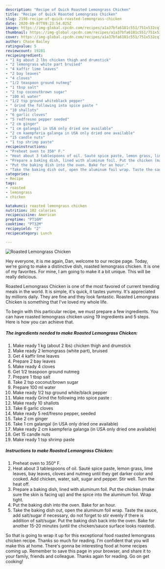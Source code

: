 ```yaml
---
description: "Recipe of Quick Roasted Lemongrass Chicken"
title: "Recipe of Quick Roasted Lemongrass Chicken"
slug: 2198-recipe-of-quick-roasted-lemongrass-chicken
date: 2020-09-07T09:23:54.025Z
image: https://img-global.cpcdn.com/recipes/a1a37bfa6181c551/751x532cq70/roasted-lemongrass-chicken-recipe-main-photo.jpg
thumbnail: https://img-global.cpcdn.com/recipes/a1a37bfa6181c551/751x532cq70/roasted-lemongrass-chicken-recipe-main-photo.jpg
cover: https://img-global.cpcdn.com/recipes/a1a37bfa6181c551/751x532cq70/roasted-lemongrass-chicken-recipe-main-photo.jpg
author: Chase Bailey
ratingvalue: 5
reviewcount: 19281
recipeingredient:
- "1 kg about 2 lbs chicken thigh and drumstick"
- "2 lemongrass white part bruised"
- "4 kaffir lime leaves"
- "2 bay leaves"
- "4 cloves"
- "1/2 teaspoon ground nutmeg"
- "1 tbsp salt"
- "2 tsp coconutbrown sugar"
- "100 ml water"
- "1/2 tsp ground whiteblack pepper"
- " Grind the following into spice paste "
- "10 shallots"
- "6 garlic cloves"
- "5 redfresno pepper seeded"
- "2 cm ginger"
- "1 cm galangal in USA only dried one available"
- "2 cm kaempferia galanga in USA only dried one available"
- "15 candle nuts"
- "1 tsp shrimp paste"
recipeinstructions:
- "Preheat oven to 350° F."
- "Heat about 3 tablespoons of oil. Sauté spice paste, lemon grass, lime leaves, bay leaves, cloves and nutmeg until they get darker color and cooked. Add chicken, water, salt, sugar and pepper. Stir well. Turn the heat off."
- "Prepare a baking dish, lined with aluminum foil. Put the chicken (make sure the skin is facing up) and the spice into the aluminum foil. Wrap tight."
- "Put the baking dish into the oven. Bake for an hour."
- "Take the baking dish out, open the aluminum foil wrap. Taste the sauce, add salt/sugar if necessary, do not forget to stir evenly if there is addition of salt/sugar. Put the baking dish back into the oven. Bake for another 15-20 minutes (until the chicken/sauce surface looks roasted)."
categories:
- Recipe
tags:
- roasted
- lemongrass
- chicken

katakunci: roasted lemongrass chicken 
nutrition: 102 calories
recipecuisine: American
preptime: "PT16M"
cooktime: "PT32M"
recipeyield: "2"
recipecategory: Lunch

---
```



![Roasted Lemongrass Chicken](https://img-global.cpcdn.com/recipes/a1a37bfa6181c551/751x532cq70/roasted-lemongrass-chicken-recipe-main-photo.jpg)

Hey everyone, it is me again, Dan, welcome to our recipe page. Today, we're going to make a distinctive dish, roasted lemongrass chicken. It is one of my favorites. For mine, I am going to make it a bit unique. This will be really delicious.

Roasted Lemongrass Chicken is one of the most favored of current trending meals in the world. It is simple, it's quick, it tastes yummy. It's appreciated by millions daily. They are fine and they look fantastic. Roasted Lemongrass Chicken is something that I've loved my whole life.




To begin with this particular recipe, we must prepare a few ingredients. You can have roasted lemongrass chicken using 19 ingredients and 5 steps. Here is how you can achieve that.

<!--inarticleads1-->

##### The ingredients needed to make Roasted Lemongrass Chicken:

1. Make ready 1 kg (about 2 lbs) chicken thigh and drumstick
1. Make ready 2 lemongrass (white part), bruised
1. Get 4 kaffir lime leaves
1. Prepare 2 bay leaves
1. Make ready 4 cloves
1. Get 1/2 teaspoon ground nutmeg
1. Prepare 1 tbsp salt
1. Take 2 tsp coconut/brown sugar
1. Prepare 100 ml water
1. Make ready 1/2 tsp ground white/black pepper
1. Make ready  Grind the following into spice paste :
1. Make ready 10 shallots
1. Take 6 garlic cloves
1. Make ready 5 red/fresno pepper, seeded
1. Take 2 cm ginger
1. Take 1 cm galangal (in USA only dried one available)
1. Make ready 2 cm kaempferia galanga (in USA only dried one available)
1. Get 15 candle nuts
1. Make ready 1 tsp shrimp paste




<!--inarticleads2-->

##### Instructions to make Roasted Lemongrass Chicken:

1. Preheat oven to 350° F.
1. Heat about 3 tablespoons of oil. Sauté spice paste, lemon grass, lime leaves, bay leaves, cloves and nutmeg until they get darker color and cooked. Add chicken, water, salt, sugar and pepper. Stir well. Turn the heat off.
1. Prepare a baking dish, lined with aluminum foil. Put the chicken (make sure the skin is facing up) and the spice into the aluminum foil. Wrap tight.
1. Put the baking dish into the oven. Bake for an hour.
1. Take the baking dish out, open the aluminum foil wrap. Taste the sauce, add salt/sugar if necessary, do not forget to stir evenly if there is addition of salt/sugar. Put the baking dish back into the oven. Bake for another 15-20 minutes (until the chicken/sauce surface looks roasted).




So that is going to wrap it up for this exceptional food roasted lemongrass chicken recipe. Thanks so much for reading. I'm confident that you will make this at home. There's gonna be interesting food at home recipes coming up. Remember to save this page in your browser, and share it to your family, friends and colleague. Thanks again for reading. Go on get cooking!
